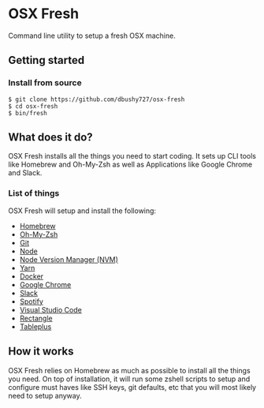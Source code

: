 # OSX Fresh
Command line utility to setup a fresh OSX machine.

## Getting started
### Install from source

```
$ git clone https://github.com/dbushy727/osx-fresh
$ cd osx-fresh
$ bin/fresh
```

## What does it do?
OSX Fresh installs all the things you need to start coding. It sets up CLI tools like Homebrew and Oh-My-Zsh as well as Applications like Google Chrome and Slack.

### List of things 
OSX Fresh will setup and install the following:
- [Homebrew](https://brew.sh/)
- [Oh-My-Zsh](https://ohmyz.sh/)
- [Git](https://git-scm.com/)
- [Node](https://nodejs.org/en/)
- [Node Version Manager (NVM)](https://github.com/nvm-sh/nvm)
- [Yarn](https://yarnpkg.com/)
- [Docker](https://www.docker.com/)
- [Google Chrome](https://www.google.com/chrome/downloads/)
- [Slack](https://slack.com/)
- [Spotify](https://www.spotify.com/us/)
- [Visual Studio Code](https://code.visualstudio.com/)
- [Rectangle](https://rectangleapp.com/)
- [Tableplus](https://tableplus.com/)

## How it works
OSX Fresh relies on Homebrew as much as possible to install all the things you need. On top of installation, it will run some zshell scripts to setup and configure must haves like SSH keys, git defaults, etc that you will most likely need to setup anyway.

